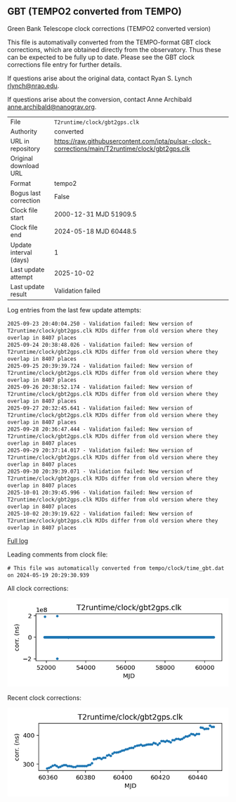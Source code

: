 
## GBT (TEMPO2 converted from TEMPO)

Green Bank Telescope clock corrections (TEMPO2 converted version)

This file is automativally converted from the TEMPO-format GBT
clock corrections, which are obtained directly from the observatory.
Thus these can be expected to be fully up to date. Please see the
GBT clock corrections file entry for further details.

If questions arise about the original data, contact Ryan S. Lynch
<rlynch@nrao.edu>.

If questions arise about the conversion, contact Anne Archibald
<anne.archibald@nanograv.org>.

|     |     |
|:--- |:--- |
| File | `T2runtime/clock/gbt2gps.clk` |
| Authority | converted |
| URL in repository | <https://raw.githubusercontent.com/ipta/pulsar-clock-corrections/main/T2runtime/clock/gbt2gps.clk> |
| Original download URL | <None> |
| Format | tempo2 |
| Bogus last correction | False |
| Clock file start | 2000-12-31 MJD 51909.5 |
| Clock file end | 2024-05-18 MJD 60448.5 |
| Update interval (days) | 1 |
| Last update attempt | 2025-10-02 |
| Last update result | Validation failed |

Log entries from the last few update attempts:
```
2025-09-23 20:40:04.250 - Validation failed: New version of T2runtime/clock/gbt2gps.clk MJDs differ from old version where they overlap in 8407 places
2025-09-24 20:38:48.026 - Validation failed: New version of T2runtime/clock/gbt2gps.clk MJDs differ from old version where they overlap in 8407 places
2025-09-25 20:39:39.724 - Validation failed: New version of T2runtime/clock/gbt2gps.clk MJDs differ from old version where they overlap in 8407 places
2025-09-26 20:38:52.174 - Validation failed: New version of T2runtime/clock/gbt2gps.clk MJDs differ from old version where they overlap in 8407 places
2025-09-27 20:32:45.641 - Validation failed: New version of T2runtime/clock/gbt2gps.clk MJDs differ from old version where they overlap in 8407 places
2025-09-28 20:36:47.444 - Validation failed: New version of T2runtime/clock/gbt2gps.clk MJDs differ from old version where they overlap in 8407 places
2025-09-29 20:37:14.017 - Validation failed: New version of T2runtime/clock/gbt2gps.clk MJDs differ from old version where they overlap in 8407 places
2025-09-30 20:39:39.071 - Validation failed: New version of T2runtime/clock/gbt2gps.clk MJDs differ from old version where they overlap in 8407 places
2025-10-01 20:39:45.996 - Validation failed: New version of T2runtime/clock/gbt2gps.clk MJDs differ from old version where they overlap in 8407 places
2025-10-02 20:39:19.622 - Validation failed: New version of T2runtime/clock/gbt2gps.clk MJDs differ from old version where they overlap in 8407 places
```
[Full log](https://raw.githubusercontent.com/ipta/pulsar-clock-corrections/main/log/T2runtime/clock/gbt2gps.clk.log)

Leading comments from clock file:

    # This file was automatically converted from tempo/clock/time_gbt.dat on 2024-05-19 20:29:30.939



All clock corrections:

![plot of all clock corrections](gbt2gps.clk.png "All corrections")

Recent clock corrections:

![plot of recent clock corrections](gbt2gps.clk.short.png "Recent corrections")

